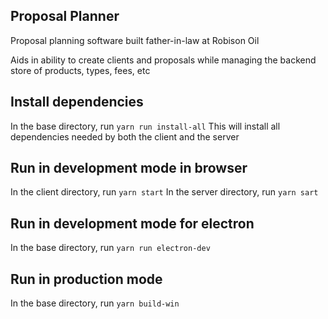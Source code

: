 ## Proposal Planner

Proposal planning software built father-in-law at Robison Oil

Aids in ability to create clients and proposals while managing the backend store of products, types, fees, etc

## Install dependencies

In the base directory, run `yarn run install-all`
This will install all dependencies needed by both the client and the server

## Run in development mode in browser

In the client directory, run `yarn start`
In the server directory, run `yarn sart`

## Run in development mode for electron

In the base directory, run `yarn run electron-dev`

## Run in production mode

In the base directory, run `yarn build-win`
